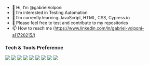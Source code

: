 - 👋 Hi, I’m @gabrielVolponi
- 👀 I’m interested in Testing Automation 
- 🌱 I’m currently learning JavaScript, HTML, CSS, Cypress.io
- 💞️ Please feel free to test and contribute to my repositories
- 📫 How to reach me (https://www.linkedin.com/in/gabriel-volponi-a11720215/)



### Tech & Tools Preference

<img src = "https://img.shields.io/badge/-HTML5-E34F26?style=flat&logo=html5&logoColor=white"> <img src = "https://img.shields.io/badge/-CSS3-1572B6?style=flat&logo=css3&logoColor=white">
<img src="https://img.shields.io/badge/-JavaScript-eed718?style=flat&logo=javascript&logoColor=ffffff">
<img src="https://img.shields.io/badge/-MySQL-F29111?style=flat&logo=mysql&logoColor=FFFFFF">
<img src="https://img.shields.io/badge/-Node.js-3C873A?style=flat&logo=Node.js&logoColor=white">
<img src="http://img.shields.io/badge/-Git-F1502F?style=flat&logo=git&logoColor=FFFFFF">
<img src="http://img.shields.io/badge/-Github-000000?style=flat&logo=github&logoColor=FFFFFF">
<img src="http://img.shields.io/badge/-VS%20Code-007ACC?style=flat&logo=visual%20studio%20code&logoColor=white">
<img src="http://img.shields.io/badge/-Heroku-430098?style=flat&logo=heroku&logoColor=white">


<!---
gabrielVolponi/gabrielVolponi is a ✨ special ✨ repository because its `README.md` (this file) appears on your GitHub profile.
You can click the Preview link to take a look at your changes.
--->

